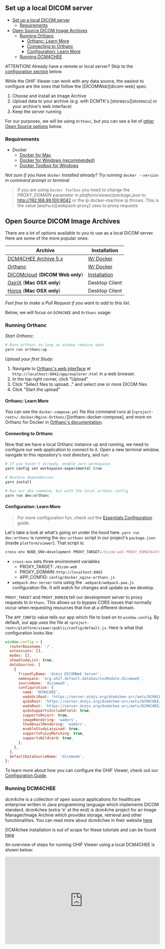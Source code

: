 ## Set up a local DICOM server

- [Set up a local DICOM server](#set-up-a-local-dicom-server)
  - [Requirements](#requirements)
- [Open Source DICOM Image Archives](#open-source-dicom-image-archives)
  - [Running Orthanc](#running-orthanc)
    - [Orthanc: Learn More](#orthanc-learn-more)
    - [Connecting to Orthanc](#connecting-to-orthanc)
    - [Configuration: Learn More](#configuration-learn-more)
  - [Running DCM4CHEE](#running-dcm4chee)


ATTENTION! Already have a remote or local server? Skip to the
[configuration section](#configuration-learn-more) below.

While the OHIF Viewer can work with any data source, the easiest to configure
are the ones that follow the [DICOMWeb][dicom-web] spec.

1. Choose and install an Image Archive
2. Upload data to your archive (e.g. with DCMTK's [storescu][storescu] or your
   archive's web interface)
3. Keep the server running

For our purposes, we will be using `Orthanc`, but you can see a list of
[other Open Source options](#open-source-dicom-image-archives) below.

### Requirements

- Docker
  - [Docker for Mac](https://docs.docker.com/docker-for-mac/)
  - [Docker for Windows (recommended)](https://docs.docker.com/docker-for-windows/)
  - [Docker Toolbox for Windows](https://docs.docker.com/toolbox/toolbox_install_windows/)

_Not sure if you have `docker` installed already? Try running `docker --version`
in command prompt or terminal_

> If you are using `Docker Toolbox` you need to change the _PROXY_DOMAIN_
> parameter in _platform/viewer/package.json_ to http://192.168.99.100:8042 or
> the ip docker-machine ip throws. This is the value [`WebPack`][webpack-proxy]
> uses to proxy requests



## Open Source DICOM Image Archives

There are a lot of options available to you to use as a local DICOM server. Here are some of the more popular ones:

| Archive                                       | Installation                       |
| --------------------------------------------- | ---------------------------------- |
| [DCM4CHEE Archive 5.x][dcm4chee]              | [W/ Docker][dcm4chee-docker]       |
| [Orthanc][orthanc]                            | [W/ Docker][orthanc-docker]        |
| [DICOMcloud][dicomcloud] (**DICOM Web only**) | [Installation][dicomcloud-install] |
| [OsiriX][osirix] (**Mac OSX only**)           | Desktop Client                     |
| [Horos][horos] (**Mac OSX only**)             | Desktop Client                     |

_Feel free to make a Pull Request if you want to add to this list._


Below, we will focus on `DCM4CHEE` and `Orthanc` usage:



### Running Orthanc

_Start Orthanc:_

```bash
# Runs orthanc so long as window remains open
yarn run orthanc:up
```

_Upload your first Study:_

1. Navigate to
   [Orthanc's web interface](http://localhost:8042/app/explorer.html) at
   `http://localhost:8042/app/explorer.html` in a web browser.
2. In the top right corner, click "Upload"
3. Click "Select files to upload..." and select one or more DICOM files
4. Click "Start the upload"

#### Orthanc: Learn More

You can see the `docker-compose.yml` file this command runs at
[`<project-root>/.docker/Nginx-Orthanc/`][orthanc-docker-compose], and more on
Orthanc for Docker in [Orthanc's documentation][orthanc-docker].

#### Connecting to Orthanc

Now that we have a local Orthanc instance up and running, we need to configure
our web application to connect to it. Open a new terminal window, navigate to
this repository's root directory, and run:

```bash
# If you haven't already, enable yarn workspaces
yarn config set workspaces-experimental true

# Restore dependencies
yarn install

# Run our dev command, but with the local orthanc config
yarn run dev:orthanc
```

#### Configuration: Learn More

> For more configuration fun, check out the
> [Essentials Configuration](./index.md) guide.

Let's take a look at what's going on under the hood here. `yarn run dev:orthanc`
is running the `dev:orthanc` script in our project's `package.json` (inside `platform/viewer`). That script
is:

```js
cross-env NODE_ENV=development PROXY_TARGET=/dicom-web PROXY_DOMAIN=http://localhost:8042 APP_CONFIG=config/docker_nginx-orthanc.js webpack-dev-server --config .webpack/webpack.pwa.js -w
```

- `cross-env` sets three environment variables
  - PROXY_TARGET: `/dicom-web`
  - PROXY_DOMAIN: `http://localhost:8042`
  - APP_CONFIG: `config/docker_nginx-orthanc.js`
- `webpack-dev-server` runs using the `.webpack/webpack.pwa.js` configuration
  file. It will watch for changes and update as we develop.

`PROXY_TARGET` and `PROXY_DOMAIN` tell our development server to proxy requests
to `Orthanc`. This allows us to bypass CORS issues that normally occur when
requesting resources that live at a different domain.

The `APP_CONFIG` value tells our app which file to load on to `window.config`.
By default, our app uses the file at
`<project-root>/platform/viewer/public/config/default.js`. Here is what that
configuration looks like:

```js
window.config = {
  routerBasename: '/',
  extensions: [],
  modes: [],
  showStudyList: true,
  dataSources: [
    {
      friendlyName: 'dcmjs DICOMWeb Server',
      namespace: 'org.ohif.default.dataSourcesModule.dicomweb',
      sourceName: 'dicomweb',
      configuration: {
        name: 'DCM4CHEE',
        wadoUriRoot: 'https://server.dcmjs.org/dcm4chee-arc/aets/DCM4CHEE/wado',
        qidoRoot: 'https://server.dcmjs.org/dcm4chee-arc/aets/DCM4CHEE/rs',
        wadoRoot: 'https://server.dcmjs.org/dcm4chee-arc/aets/DCM4CHEE/rs',
        qidoSupportsIncludeField: true,
        supportsReject: true,
        imageRendering: 'wadors',
        thumbnailRendering: 'wadors',
        enableStudyLazyLoad: true,
        supportsFuzzyMatching: true,
        supportsWildcard: true,
      },
    },
  ],
  defaultDataSourceName: 'dicomweb',
};
```

To learn more about how you can configure the OHIF Viewer, check out our
[Configuration Guide](./index.md).



### Running DCM4CHEE

dcm4che is a collection of open source applications for healthcare enterprise written in Java programming language
which implements DICOM standard. dcm4chee (extra 'e' at the end) is dcm4che project
for an Image Manager/Image Archive which provides storage, retrieval and other functionalities.
You can read more about dcm4chee in their website [here](https://www.dcm4che.org/)

DCM4chee installation is out of scope for these tutorials and can be found [here](https://github.com/dcm4che/dcm4chee-arc-light/wiki/Run-minimum-set-of-archive-services-on-a-single-host)

An overview of steps for running OHIF Viewer using a local DCM4CHEE is shown below:

<div style="padding:56.25% 0 0 0;position:relative;"><iframe src="https://player.vimeo.com/video/557570043?badge=0&amp;autopause=0&amp;player_id=0&amp;app_id=58479" frameborder="0" allow="autoplay; fullscreen; picture-in-picture" allowfullscreen style="position:absolute;top:0;left:0;width:100%;height:100%;" title="Local dcm4chee"></iframe></div><script src="https://player.vimeo.com/api/player.js"></script>




[dcm4chee]: https://github.com/dcm4che/dcm4chee-arc-light
[dcm4chee-docker]: https://github.com/dcm4che/dcm4chee-arc-light/wiki/Running-on-Docker
[orthanc]: https://www.orthanc-server.com/
[orthanc-docker]: http://book.orthanc-server.com/users/docker.html
[dicomcloud]: https://github.com/DICOMcloud/DICOMcloud
[dicomcloud-install]: https://github.com/DICOMcloud/DICOMcloud#running-the-code
[osirix]: http://www.osirix-viewer.com/
[horos]: https://www.horosproject.org/
[default-config]: https://github.com/OHIF/Viewers/blob/master/platform/viewer/public/config/default.js
[html-templates]: https://github.com/OHIF/Viewers/tree/master/platform/viewer/public/html-templates
[config-files]: https://github.com/OHIF/Viewers/tree/master/platform/viewer/public/config
